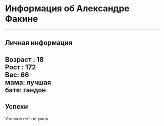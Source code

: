 # Информация об Александре Факине
---
## Личная информация
Возраст : 18  
Рост : 172  
Вес: 66  
мама: лучшая  
батя: гандон  
---
## Успехи
*Успехов нет он умер*